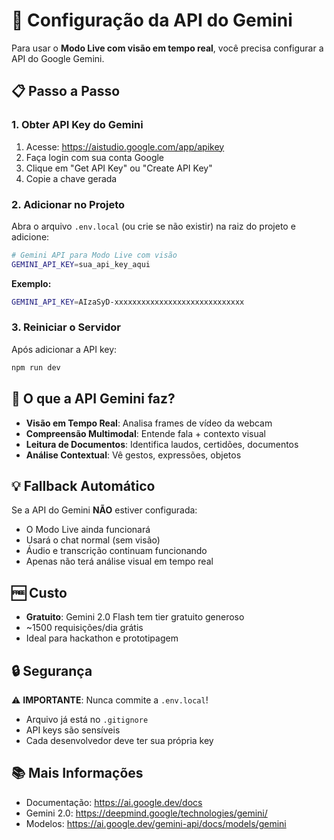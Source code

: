 # 🔧 Configuração da API do Gemini

Para usar o **Modo Live com visão em tempo real**, você precisa configurar a API do Google Gemini.

## 📋 Passo a Passo

### 1. Obter API Key do Gemini

1. Acesse: https://aistudio.google.com/app/apikey
2. Faça login com sua conta Google
3. Clique em "Get API Key" ou "Create API Key"
4. Copie a chave gerada

### 2. Adicionar no Projeto

Abra o arquivo `.env.local` (ou crie se não existir) na raiz do projeto e adicione:

```bash
# Gemini API para Modo Live com visão
GEMINI_API_KEY=sua_api_key_aqui
```

**Exemplo:**
```bash
GEMINI_API_KEY=AIzaSyD-xxxxxxxxxxxxxxxxxxxxxxxxxxxxx
```

### 3. Reiniciar o Servidor

Após adicionar a API key:

```bash
npm run dev
```

## 🎯 O que a API Gemini faz?

- **Visão em Tempo Real**: Analisa frames de vídeo da webcam
- **Compreensão Multimodal**: Entende fala + contexto visual
- **Leitura de Documentos**: Identifica laudos, certidões, documentos
- **Análise Contextual**: Vê gestos, expressões, objetos

## 💡 Fallback Automático

Se a API do Gemini **NÃO** estiver configurada:
- O Modo Live ainda funcionará
- Usará o chat normal (sem visão)
- Áudio e transcrição continuam funcionando
- Apenas não terá análise visual em tempo real

## 🆓 Custo

- **Gratuito**: Gemini 2.0 Flash tem tier gratuito generoso
- ~1500 requisições/dia grátis
- Ideal para hackathon e prototipagem

## 🔒 Segurança

⚠️ **IMPORTANTE**: Nunca commite a `.env.local`! 
- Arquivo já está no `.gitignore`
- API keys são sensíveis
- Cada desenvolvedor deve ter sua própria key

## 📚 Mais Informações

- Documentação: https://ai.google.dev/docs
- Gemini 2.0: https://deepmind.google/technologies/gemini/
- Modelos: https://ai.google.dev/gemini-api/docs/models/gemini

